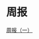 # 周报

[周报（一）](%E5%91%A8%E6%8A%A5%20158d14e0b8ff4a148d2bc10a88b67b07/%E5%91%A8%E6%8A%A5%EF%BC%88%E4%B8%80%EF%BC%89%20bd2804f82519409f9b073366cbda08a3.md)